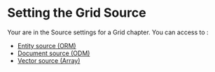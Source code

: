 # Setting the Grid Source

Your are in the Source settings for a Grid chapter. You can access to :

* [Entity source (ORM)](entity_source.md)
* [Document source (ODM)](document_source.md)
* [Vector source (Array)](vector_source.md)
